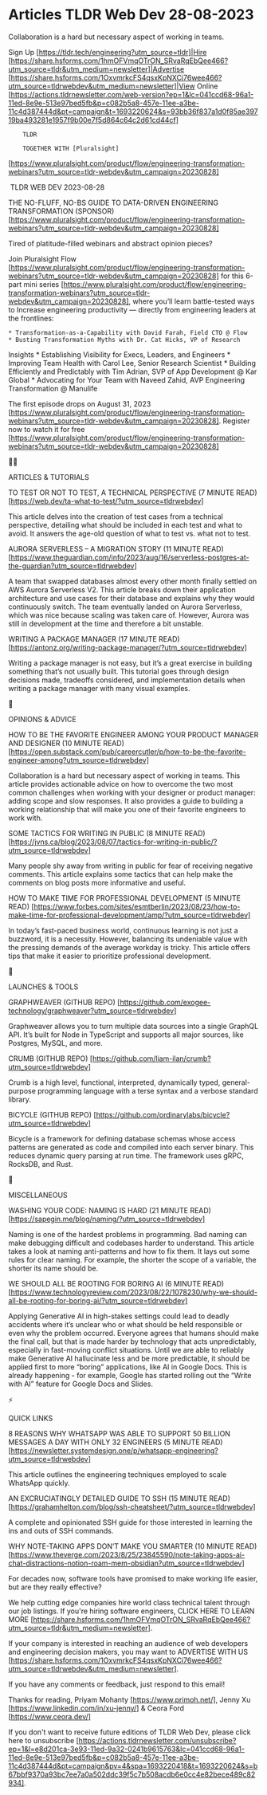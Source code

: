 # Articles TLDR Web Dev 28-08-2023

Collaboration is a hard but necessary aspect of working in teams.  

Sign Up [https://tldr.tech/engineering?utm_source=tldr]|Hire
[https://share.hsforms.com/1hmOFVmqOTrON_SRvaRqEbQee466?utm_source=tldr&utm_medium=newsletter]|Advertise
[https://share.hsforms.com/1OxvmrkcFS4qsxKpNXCi76wee466?utm_source=tldrwebdev&utm_medium=newsletter]|View
Online
[https://actions.tldrnewsletter.com/web-version?ep=1&lc=041ccd68-96a1-11ed-8e9e-513e97bed5fb&p=c082b5a8-457e-11ee-a3be-11c4d387444d&pt=campaign&t=1693220624&s=93bb36f837a1d0f85ae39719ba493281e1957f9b00e7f5d864c64c2d61cd44cf]


		TLDR

		TOGETHER WITH [Pluralsight]
[https://www.pluralsight.com/product/flow/engineering-transformation-webinars?utm_source=tldr-webdev&utm_campaign=20230828]

 TLDR WEB DEV 2023-08-28

THE NO-FLUFF, NO-BS GUIDE TO DATA-DRIVEN ENGINEERING TRANSFORMATION
(SPONSOR)
[https://www.pluralsight.com/product/flow/engineering-transformation-webinars?utm_source=tldr-webdev&utm_campaign=20230828]

Tired of platitude-filled webinars and abstract opinion pieces?

Join Pluralsight Flow
[https://www.pluralsight.com/product/flow/engineering-transformation-webinars?utm_source=tldr-webdev&utm_campaign=20230828]
for this 6-part mini series
[https://www.pluralsight.com/product/flow/engineering-transformation-webinars?utm_source=tldr-webdev&utm_campaign=20230828],
where you’ll learn battle-tested ways to Increase engineering
productivity — directly from engineering leaders at the frontlines:

 	* Transformation-as-a-Capability with David Farah, Field CTO @ Flow
 	* Busting Transformation Myths with Dr. Cat Hicks, VP of Research
Insights
 	* Establishing Visibility for Execs, Leaders, and Engineers
 	* Improving Team Health with Carol Lee, Senior Research Scientist
 	* Building Efficiently and Predictably with Tim Adrian, SVP of App
Development @ Kar Global
 	* Advocating for Your Team with Naveed Zahid, AVP Engineering
Transformation @ Manulife

The first episode drops on August 31, 2023
[https://www.pluralsight.com/product/flow/engineering-transformation-webinars?utm_source=tldr-webdev&utm_campaign=20230828].
Register now to watch it for free
[https://www.pluralsight.com/product/flow/engineering-transformation-webinars?utm_source=tldr-webdev&utm_campaign=20230828]

🧑‍💻 

ARTICLES & TUTORIALS

TO TEST OR NOT TO TEST, A TECHNICAL PERSPECTIVE (7 MINUTE READ)
[https://web.dev/ta-what-to-test/?utm_source=tldrwebdev]

This article delves into the creation of test cases from a technical
perspective, detailing what should be included in each test and what
to avoid. It answers the age-old question of what to test vs. what not
to test. 

AURORA SERVERLESS – A MIGRATION STORY (11 MINUTE READ)
[https://www.theguardian.com/info/2023/aug/16/serverless-postgres-at-the-guardian?utm_source=tldrwebdev]

A team that swapped databases almost every other month finally settled
on AWS Aurora Serverless V2. This article breaks down their
application architecture and use cases for their database and explains
why they would continuously switch. The team eventually landed on
Aurora Serverless, which was nice because scaling was taken care of.
However, Aurora was still in development at the time and therefore a
bit unstable. 

WRITING A PACKAGE MANAGER (17 MINUTE READ)
[https://antonz.org/writing-package-manager/?utm_source=tldrwebdev]

Writing a package manager is not easy, but it’s a great exercise in
building something that’s not usually built. This tutorial goes
through design decisions made, tradeoffs considered, and
implementation details when writing a package manager with many visual
examples. 

🧠 

OPINIONS & ADVICE

HOW TO BE THE FAVORITE ENGINEER AMONG YOUR PRODUCT MANAGER AND
DESIGNER (10 MINUTE READ)
[https://open.substack.com/pub/careercutler/p/how-to-be-the-favorite-engineer-among?utm_source=tldrwebdev]

Collaboration is a hard but necessary aspect of working in teams. This
article provides actionable advice on how to overcome the two most
common challenges when working with your designer or product manager:
adding scope and slow responses. It also provides a guide to building
a working relationship that will make you one of their favorite
engineers to work with. 

SOME TACTICS FOR WRITING IN PUBLIC (8 MINUTE READ)
[https://jvns.ca/blog/2023/08/07/tactics-for-writing-in-public/?utm_source=tldrwebdev]

Many people shy away from writing in public for fear of receiving
negative comments. This article explains some tactics that can help
make the comments on blog posts more informative and useful. 

HOW TO MAKE TIME FOR PROFESSIONAL DEVELOPMENT (5 MINUTE READ)
[https://www.forbes.com/sites/esmtberlin/2023/08/23/how-to-make-time-for-professional-development/amp/?utm_source=tldrwebdev]

In today’s fast-paced business world, continuous learning is not
just a buzzword, it is a necessity. However, balancing its undeniable
value with the pressing demands of the average workday is tricky. This
article offers tips that make it easier to prioritize professional
development. 

🚀 

LAUNCHES & TOOLS

GRAPHWEAVER (GITHUB REPO)
[https://github.com/exogee-technology/graphweaver?utm_source=tldrwebdev]

Graphweaver allows you to turn multiple data sources into a single
GraphQL API. It’s built for Node in TypeScript and supports all
major sources, like Postgres, MySQL, and more. 

CRUMB (GITHUB REPO)
[https://github.com/liam-ilan/crumb?utm_source=tldrwebdev]

Crumb is a high level, functional, interpreted, dynamically typed,
general-purpose programming language with a terse syntax and a verbose
standard library. 

BICYCLE (GITHUB REPO)
[https://github.com/ordinarylabs/bicycle?utm_source=tldrwebdev]

Bicycle is a framework for defining database schemas whose access
patterns are generated as code and compiled into each server binary.
This reduces dynamic query parsing at run time. The framework uses
gRPC, RocksDB, and Rust. 

🎁 

MISCELLANEOUS

WASHING YOUR CODE: NAMING IS HARD (21 MINUTE READ)
[https://sapegin.me/blog/naming/?utm_source=tldrwebdev]

Naming is one of the hardest problems in programming. Bad naming can
make debugging difficult and codebases harder to understand. This
article takes a look at naming anti-patterns and how to fix them. It
lays out some rules for clear naming. For example, the shorter the
scope of a variable, the shorter its name should be. 

WE SHOULD ALL BE ROOTING FOR BORING AI (6 MINUTE READ)
[https://www.technologyreview.com/2023/08/22/1078230/why-we-should-all-be-rooting-for-boring-ai/?utm_source=tldrwebdev]

Applying Generative AI in high-stakes settings could lead to deadly
accidents where it’s unclear who or what should be held responsible
or even why the problem occurred. Everyone agrees that humans should
make the final call, but that is made harder by technology that acts
unpredictably, especially in fast-moving conflict situations. Until we
are able to reliably make Generative AI hallucinate less and be more
predictable, it should be applied first to more “boring”
applications, like AI in Google Docs. This is already happening - for
example, Google has started rolling out the “Write with AI”
feature for Google Docs and Slides. 

⚡ 

QUICK LINKS

8 REASONS WHY WHATSAPP WAS ABLE TO SUPPORT 50 BILLION MESSAGES A DAY
WITH ONLY 32 ENGINEERS (5 MINUTE READ)
[https://newsletter.systemdesign.one/p/whatsapp-engineering?utm_source=tldrwebdev]

This article outlines the engineering techniques employed to scale
WhatsApp quickly. 

AN EXCRUCIATINGLY DETAILED GUIDE TO SSH (15 MINUTE READ)
[https://grahamhelton.com/blog/ssh-cheatsheet/?utm_source=tldrwebdev]

A complete and opinionated SSH guide for those interested in learning
the ins and outs of SSH commands. 

WHY NOTE-TAKING APPS DON’T MAKE YOU SMARTER (10 MINUTE READ)
[https://www.theverge.com/2023/8/25/23845590/note-taking-apps-ai-chat-distractions-notion-roam-mem-obsidian?utm_source=tldrwebdev]

For decades now, software tools have promised to make working life
easier, but are they really effective? 

 We help cutting edge companies hire world class technical talent
through our job listings. If you're hiring software engineers, CLICK
HERE TO LEARN MORE
[https://share.hsforms.com/1hmOFVmqOTrON_SRvaRqEbQee466?utm_source=tldr&utm_medium=newsletter].


If your company is interested in reaching an audience of web
developers and engineering decision makers, you may want to ADVERTISE
WITH US
[https://share.hsforms.com/1OxvmrkcFS4qsxKpNXCi76wee466?utm_source=tldrwebdev&utm_medium=newsletter].


If you have any comments or feedback, just respond to this email! 

Thanks for reading, 
Priyam Mohanty [https://www.primoh.net/], Jenny Xu
[https://www.linkedin.com/in/xu-jenny/] & Ceora Ford
[https://www.ceora.dev/] 

If you don't want to receive future editions of TLDR Web Dev,
please click here to unsubscribe
[https://actions.tldrnewsletter.com/unsubscribe?ep=1&l=e8d201ca-3e93-11ed-9a32-0241b9615763&lc=041ccd68-96a1-11ed-8e9e-513e97bed5fb&p=c082b5a8-457e-11ee-a3be-11c4d387444d&pt=campaign&pv=4&spa=1693220418&t=1693220624&s=b67bbf9370a93bc7ee7a0a502ddc39f5c7b508acdb6e0cc4e82bece489c82934].